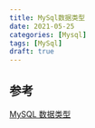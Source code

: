 ```yaml
---
title: MySql数据类型
date: 2021-05-25
categories: [Mysql]
tags: [MySql]
draft: true
---
```


## 参考

[MySQL 数据类型](https://www.runoob.com/mysql/mysql-data-types.html)